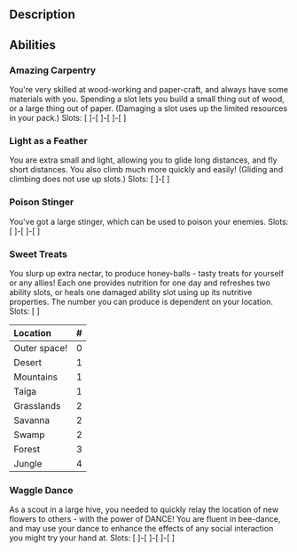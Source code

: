 ## Description

## Abilities
### Amazing Carpentry
You're very skilled at wood-working and paper-craft, and always have some
materials with you. Spending a slot lets you build a small thing out of wood,
or a large thing out of paper.
(Damaging a slot uses up the limited resources in your pack.)
Slots: [ ]-[ ]-[ ]-[ ]

### Light as a Feather
You are extra small and light, allowing you to glide long distances,
and fly short distances. You also climb much more quickly and easily!
(Gliding and climbing does not use up slots.)
Slots: [ ]-[ ]

### Poison Stinger
You've got a large stinger, which can be used to poison your enemies.
Slots: [ ]-[ ]-[ ]

### Sweet Treats
You slurp up extra nectar, to produce honey-balls -
tasty treats for yourself or any allies!
Each one provides nutrition for one day and refreshes two ability slots,
or heals one damaged ability slot using up its nutritive properties.
The number you can produce is dependent on your location.
Slots: [ ]

| Location     | # |
|:-------------|---|
| Outer space! | 0 |
| Desert       | 1 |
| Mountains    | 1 |
| Taiga        | 1 |
| Grasslands   | 2 |
| Savanna      | 2 |
| Swamp        | 2 |
| Forest       | 3 |
| Jungle       | 4 |

### Waggle Dance
As a scout in a large hive, you needed to quickly relay the location of new
flowers to others - with the power of DANCE!
You are fluent in bee-dance, and may use your dance to enhance the effects
of any social interaction you might try your hand at.
Slots: [ ]-[ ]-[ ]-[ ]
